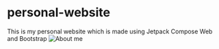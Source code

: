 # personal-website
This is my personal website which is made using Jetpack Compose Web and Bootstrap
![About me](https://user-images.githubusercontent.com/62098466/181203011-74154073-b985-4c89-b4f3-c50699c5fc56.png)
